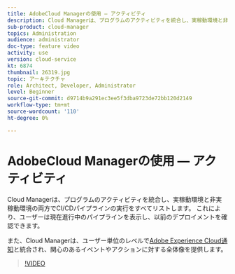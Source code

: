 ```yaml
---
title: AdobeCloud Managerの使用 — アクティビティ
description: Cloud Managerは、プログラムのアクティビティを統合し、実稼動環境と非実稼動環境の両方でCI/CDパイプラインの実行をすべてリストします。 これにより、ユーザーは現在進行中のパイプラインを表示し、以前のデプロイメントを確認できます。
sub-product: cloud-manager
topics: Administration
audience: administrator
doc-type: feature video
activity: use
version: cloud-service
kt: 6874
thumbnail: 26319.jpg
topic: アーキテクチャ
role: Architect, Developer, Administrator
level: Beginner
source-git-commit: d9714b9a291ec3ee5f3dba9723de72bb120d2149
workflow-type: tm+mt
source-wordcount: '110'
ht-degree: 0%

---
```



# AdobeCloud Managerの使用 — アクティビティ

Cloud Managerは、プログラムのアクティビティを統合し、実稼動環境と非実稼動環境の両方でCI/CDパイプラインの実行をすべてリストします。 これにより、ユーザーは現在進行中のパイプラインを表示し、以前のデプロイメントを確認できます。

また、Cloud Managerは、ユーザー単位のレベルで[Adobe Experience Cloud通知](https://experienceleague.adobe.com/docs/experience-manager-cloud-manager/using/how-to-use/notifications.html)と統合され、関心のあるイベントやアクションに対する全体像を提供します。

>[!VIDEO](https://video.tv.adobe.com/v/26319/?quality=12&learn=on)

